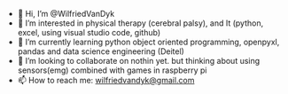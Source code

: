 - 👋 Hi, I’m @WilfriedVanDyk
- 👀 I’m interested in physical therapy (cerebral palsy), and It (python, excel, using visual studio code, github)
- 🌱 I’m currently learning python object oriented programming, openpyxl, pandas and data science engineering (Deitel)
- 💞️ I’m looking to collaborate on nothin yet. but thinking about using sensors(emg) combined with games in raspberry pi
- 📫 How to reach me: wilfriedvandyk@gmail.com

<!---
WilfriedVanDyk/WilfriedVanDyk is a ✨ special ✨ repository because its `README.md` (this file) appears on your GitHub profile.
You can click the Preview link to take a look at your changes.
--->
